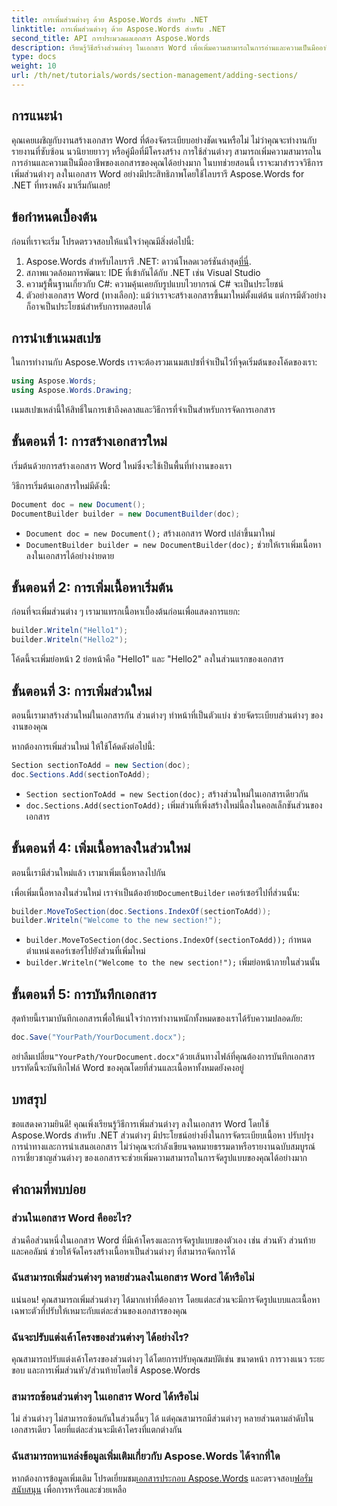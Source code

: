 ```yaml
---
title: การเพิ่มส่วนต่างๆ ด้วย Aspose.Words สำหรับ .NET
linktitle: การเพิ่มส่วนต่างๆ ด้วย Aspose.Words สำหรับ .NET
second_title: API การประมวลผลเอกสาร Aspose.Words
description: เรียนรู้วิธีสร้างส่วนต่างๆ ในเอกสาร Word เพื่อเพิ่มความสามารถในการอ่านและความเป็นมืออาชีพ คู่มือนี้ครอบคลุมทุกอย่างตั้งแต่การเริ่มต้นเอกสารจนถึงการบันทึกงานของคุณ
type: docs
weight: 10
url: /th/net/tutorials/words/section-management/adding-sections/
---
```

## การแนะนำ

คุณเคยเผชิญกับงานสร้างเอกสาร Word ที่ต้องจัดระเบียบอย่างชัดเจนหรือไม่ ไม่ว่าคุณจะทำงานกับรายงานที่ซับซ้อน นวนิยายยาวๆ หรือคู่มือที่มีโครงสร้าง การใช้ส่วนต่างๆ สามารถเพิ่มความสามารถในการอ่านและความเป็นมืออาชีพของเอกสารของคุณได้อย่างมาก ในบทช่วยสอนนี้ เราจะมาสำรวจวิธีการเพิ่มส่วนต่างๆ ลงในเอกสาร Word อย่างมีประสิทธิภาพโดยใช้ไลบรารี Aspose.Words for .NET ที่ทรงพลัง มาเริ่มกันเลย!

## ข้อกำหนดเบื้องต้น

ก่อนที่เราจะเริ่ม โปรดตรวจสอบให้แน่ใจว่าคุณมีสิ่งต่อไปนี้:

1. Aspose.Words สำหรับไลบรารี .NET: ดาวน์โหลดเวอร์ชันล่าสุด[ที่นี่](https://releases.aspose.com/words/net/).
2. สภาพแวดล้อมการพัฒนา: IDE ที่เข้ากันได้กับ .NET เช่น Visual Studio
3. ความรู้พื้นฐานเกี่ยวกับ C#: ความคุ้นเคยกับรูปแบบไวยากรณ์ C# จะเป็นประโยชน์
4. ตัวอย่างเอกสาร Word (ทางเลือก): แม้ว่าเราจะสร้างเอกสารขึ้นมาใหม่ตั้งแต่ต้น แต่การมีตัวอย่างก็อาจเป็นประโยชน์สำหรับการทดสอบได้

## การนำเข้าเนมสเปซ

ในการทำงานกับ Aspose.Words เราจะต้องรวมเนมสเปซที่จำเป็นไว้ที่จุดเริ่มต้นของโค้ดของเรา:

```csharp
using Aspose.Words;
using Aspose.Words.Drawing;
```

เนมสเปซเหล่านี้ให้สิทธิ์ในการเข้าถึงคลาสและวิธีการที่จำเป็นสำหรับการจัดการเอกสาร

## ขั้นตอนที่ 1: การสร้างเอกสารใหม่

เริ่มต้นด้วยการสร้างเอกสาร Word ใหม่ซึ่งจะใช้เป็นพื้นที่ทำงานของเรา

วิธีการเริ่มต้นเอกสารใหม่มีดังนี้:

```csharp
Document doc = new Document();
DocumentBuilder builder = new DocumentBuilder(doc);
```

- `Document doc = new Document();` สร้างเอกสาร Word เปล่าขึ้นมาใหม่
- `DocumentBuilder builder = new DocumentBuilder(doc);` ช่วยให้เราเพิ่มเนื้อหาลงในเอกสารได้อย่างง่ายดาย

## ขั้นตอนที่ 2: การเพิ่มเนื้อหาเริ่มต้น

ก่อนที่จะเพิ่มส่วนต่าง ๆ เรามาแทรกเนื้อหาเบื้องต้นก่อนเพื่อแสดงการแยก:

```csharp
builder.Writeln("Hello1");
builder.Writeln("Hello2");
```

โค้ดนี้จะเพิ่มย่อหน้า 2 ย่อหน้าคือ "Hello1" และ "Hello2" ลงในส่วนแรกของเอกสาร

## ขั้นตอนที่ 3: การเพิ่มส่วนใหม่

ตอนนี้เรามาสร้างส่วนใหม่ในเอกสารกัน ส่วนต่างๆ ทำหน้าที่เป็นตัวแบ่ง ช่วยจัดระเบียบส่วนต่างๆ ของงานของคุณ

หากต้องการเพิ่มส่วนใหม่ ให้ใช้โค้ดดังต่อไปนี้:

```csharp
Section sectionToAdd = new Section(doc);
doc.Sections.Add(sectionToAdd);
```

- `Section sectionToAdd = new Section(doc);` สร้างส่วนใหม่ในเอกสารเดียวกัน
- `doc.Sections.Add(sectionToAdd);` เพิ่มส่วนที่เพิ่งสร้างใหม่นี้ลงในคอลเล็กชันส่วนของเอกสาร

## ขั้นตอนที่ 4: เพิ่มเนื้อหาลงในส่วนใหม่

ตอนนี้เรามีส่วนใหม่แล้ว เรามาเพิ่มเนื้อหาลงไปกัน 

 เพื่อเพิ่มเนื้อหาลงในส่วนใหม่ เราจำเป็นต้องย้าย`DocumentBuilder` เคอร์เซอร์ไปที่ส่วนนั้น:

```csharp
builder.MoveToSection(doc.Sections.IndexOf(sectionToAdd));
builder.Writeln("Welcome to the new section!");
```

- `builder.MoveToSection(doc.Sections.IndexOf(sectionToAdd));` กำหนดตำแหน่งเคอร์เซอร์ไปยังส่วนที่เพิ่มใหม่
- `builder.Writeln("Welcome to the new section!");` เพิ่มย่อหน้าภายในส่วนนั้น

## ขั้นตอนที่ 5: การบันทึกเอกสาร

สุดท้ายนี้เรามาบันทึกเอกสารเพื่อให้แน่ใจว่าการทำงานหนักทั้งหมดของเราได้รับความปลอดภัย:

```csharp
doc.Save("YourPath/YourDocument.docx");
```

 อย่าลืมเปลี่ยน`"YourPath/YourDocument.docx"`ด้วยเส้นทางไฟล์ที่คุณต้องการบันทึกเอกสาร บรรทัดนี้จะบันทึกไฟล์ Word ของคุณโดยที่ส่วนและเนื้อหาทั้งหมดยังคงอยู่

## บทสรุป

ขอแสดงความยินดี! คุณเพิ่งเรียนรู้วิธีการเพิ่มส่วนต่างๆ ลงในเอกสาร Word โดยใช้ Aspose.Words สำหรับ .NET ส่วนต่างๆ มีประโยชน์อย่างยิ่งในการจัดระเบียบเนื้อหา ปรับปรุงการนำทางและการนำเสนอเอกสาร ไม่ว่าคุณจะกำลังเขียนจดหมายธรรมดาหรือรายงานฉบับสมบูรณ์ การเชี่ยวชาญส่วนต่างๆ ของเอกสารจะช่วยเพิ่มความสามารถในการจัดรูปแบบของคุณได้อย่างมาก 

## คำถามที่พบบ่อย

### ส่วนในเอกสาร Word คืออะไร?

ส่วนคือส่วนหนึ่งในเอกสาร Word ที่มีเค้าโครงและการจัดรูปแบบของตัวเอง เช่น ส่วนหัว ส่วนท้าย และคอลัมน์ ช่วยให้จัดโครงสร้างเนื้อหาเป็นส่วนต่างๆ ที่สามารถจัดการได้

### ฉันสามารถเพิ่มส่วนต่างๆ หลายส่วนลงในเอกสาร Word ได้หรือไม่

แน่นอน! คุณสามารถเพิ่มส่วนต่างๆ ได้มากเท่าที่ต้องการ โดยแต่ละส่วนจะมีการจัดรูปแบบและเนื้อหาเฉพาะตัวที่ปรับให้เหมาะกับแต่ละส่วนของเอกสารของคุณ

### ฉันจะปรับแต่งเค้าโครงของส่วนต่างๆ ได้อย่างไร?

คุณสามารถปรับแต่งเค้าโครงของส่วนต่างๆ ได้โดยการปรับคุณสมบัติเช่น ขนาดหน้า การวางแนว ระยะขอบ และการเพิ่มส่วนหัว/ส่วนท้ายโดยใช้ Aspose.Words

### สามารถซ้อนส่วนต่างๆ ในเอกสาร Word ได้หรือไม่

ไม่ ส่วนต่างๆ ไม่สามารถซ้อนกันในส่วนอื่นๆ ได้ แต่คุณสามารถมีส่วนต่างๆ หลายส่วนตามลำดับในเอกสารเดียว โดยที่แต่ละส่วนจะมีเค้าโครงที่แตกต่างกัน

### ฉันสามารถหาแหล่งข้อมูลเพิ่มเติมเกี่ยวกับ Aspose.Words ได้จากที่ใด

 หากต้องการข้อมูลเพิ่มเติม โปรดเยี่ยมชม[เอกสารประกอบ Aspose.Words](https://reference.aspose.com/words/net/) และตรวจสอบ[ฟอรั่มสนับสนุน](https://forum.aspose.com/c/words/8) เพื่อการหารือและช่วยเหลือ